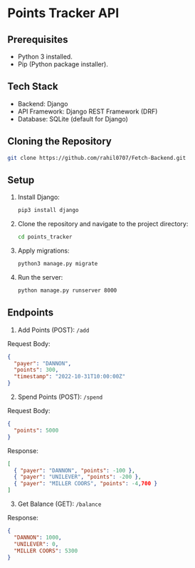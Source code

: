 # Points Tracker API

## Prerequisites

- Python 3 installed.
- Pip (Python package installer).

## Tech Stack

- Backend: Django
- API Framework: Django REST Framework (DRF)
- Database: SQLite (default for Django)

## Cloning the Repository

```bash
git clone https://github.com/rahil0707/Fetch-Backend.git
```

## Setup

1. Install Django:
   ```bash
   pip3 install django
   ```
2. Clone the repository and navigate to the project directory:
   ```bash
   cd points_tracker
   ```
3. Apply migrations:
   ```bash
   python3 manage.py migrate
   ```
4. Run the server:
   ```bash
   python manage.py runserver 8000
   ```


## Endpoints

1. Add Points (POST): `/add`
   
Request Body:
```json
{
  "payer": "DANNON",
  "points": 300,
  "timestamp": "2022-10-31T10:00:00Z"
}
```

2. Spend Points (POST): `/spend`
   
Request Body:
```json
{
  "points": 5000
}
```
Response:
```json
[
  { "payer": "DANNON", "points": -100 },
  { "payer": "UNILEVER", "points": -200 },
  { "payer": "MILLER COORS", "points": -4,700 }
]

```

3. Get Balance (GET): `/balance`
   
Response:
```json
{
  "DANNON": 1000,
  "UNILEVER": 0,
  "MILLER COORS": 5300
}
```
